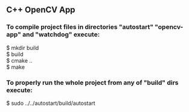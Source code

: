 ## C++ OpenCV App

### To compile project files in directories "autostart" "opencv-app" and "watchdog" execute:

$ mkdir build  
$ build  
$ cmake ..  
$ make  


### To properly run the whole project from any of "build" dirs execute:

$ sudo ../../autostart/build/autostart  
